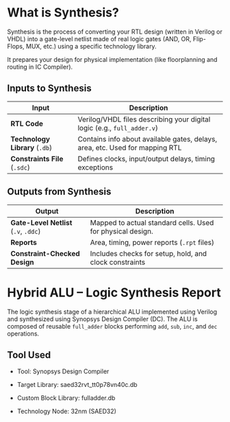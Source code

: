 # What is Synthesis?
Synthesis is the process of converting your RTL design (written in Verilog or VHDL) into a gate-level netlist made of real logic gates (AND, OR, Flip-Flops, MUX, etc.) using a specific technology library.

It prepares your design for physical implementation (like floorplanning and routing in IC Compiler).

## Inputs to Synthesis

| Input                          | Description                                                                  |
| ------------------------------ | ---------------------------------------------------------------------------- |
| **RTL Code**                   | Verilog/VHDL files describing your digital logic (e.g., `full_adder.v`)      |
| **Technology Library** (`.db`) | Contains info about available gates, delays, area, etc. Used for mapping RTL |
| **Constraints File** (`.sdc`)  | Defines clocks, input/output delays, timing exceptions 


## Outputs from Synthesis

| Output                                | Description                                                |
| ------------------------------------- | ---------------------------------------------------------- |
| **Gate-Level Netlist** (`.v`, `.ddc`) | Mapped to actual standard cells. Used for physical design. |
| **Reports**                           | Area, timing, power reports (`.rpt` files)                 |
| **Constraint-Checked Design**         | Includes checks for setup, hold, and clock constraints     |



#  Hybrid ALU – Logic Synthesis Report

The logic synthesis stage of a hierarchical ALU implemented using Verilog and synthesized using Synopsys Design Compiler (DC). The ALU is composed of reusable `full_adder` blocks performing `add`, `sub`, `inc`, and `dec` operations.

## Tool Used
- Tool: Synopsys Design Compiler 

- Target Library: saed32rvt_tt0p78vn40c.db

- Custom Block Library: fulladder.db

- Technology Node: 32nm (SAED32)


